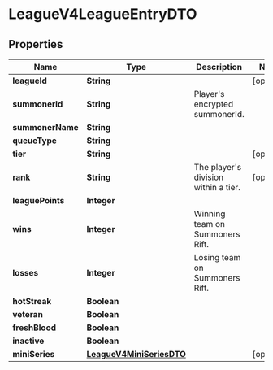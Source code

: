 

# LeagueV4LeagueEntryDTO


## Properties

| Name | Type | Description | Notes |
|------------ | ------------- | ------------- | -------------|
|**leagueId** | **String** |  |  [optional] |
|**summonerId** | **String** | Player&#39;s encrypted summonerId. |  |
|**summonerName** | **String** |  |  |
|**queueType** | **String** |  |  |
|**tier** | **String** |  |  [optional] |
|**rank** | **String** | The player&#39;s division within a tier. |  [optional] |
|**leaguePoints** | **Integer** |  |  |
|**wins** | **Integer** | Winning team on Summoners Rift. |  |
|**losses** | **Integer** | Losing team on Summoners Rift. |  |
|**hotStreak** | **Boolean** |  |  |
|**veteran** | **Boolean** |  |  |
|**freshBlood** | **Boolean** |  |  |
|**inactive** | **Boolean** |  |  |
|**miniSeries** | [**LeagueV4MiniSeriesDTO**](LeagueV4MiniSeriesDTO.md) |  |  [optional] |



